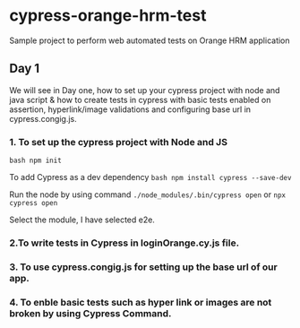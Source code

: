# cypress-orange-hrm-test

Sample project to perform web automated tests on Orange HRM application

## Day 1
We will see in Day one, how to set up your cypress project with node and java script & how to create tests in cypress with basic tests enabled on assertion, hyperlink/image validations and configuring base url in cypress.congig.js.

### 1. To set up the cypress project with Node and JS
`bash npm init`

To add Cypress as a dev dependency
`bash npm install cypress --save-dev`

Run the node by using command
`./node_modules/.bin/cypress open` or `npx cypress open`

Select the module, I have selected e2e.

### 2.To write tests in Cypress in loginOrange.cy.js file.

### 3. To use cypress.congig.js for setting up the base url of our app.

### 4. To enble basic tests such as hyper link or images are not broken by using Cypress Command.